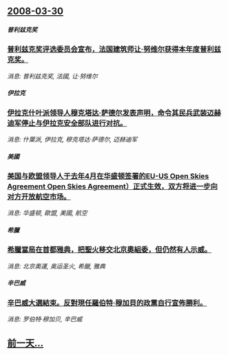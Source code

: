 ## [2008-03-30](/news/2008/03/30/index.md)

##### 普利兹克奖
### [普利兹克奖评选委员会宣布，法国建筑师让·努维尔获得本年度普利兹克奖。](/news/2008/03/30/普利兹克奖评选委员会宣布-法国建筑师让-努维尔获得本年度普利兹克奖.md)
_消息: 普利兹克奖, 法國, 让·努维尔_

##### 伊拉克
### [伊拉克什叶派领导人穆克塔达·萨德尔发表声明，命令其民兵武装迈赫迪军停止与伊拉克安全部队进行对抗。](/news/2008/03/30/伊拉克什叶派领导人穆克塔达-萨德尔发表声明-命令其民兵武装迈赫迪军停止与伊拉克安全部队进行对抗.md)
_消息: 什葉派, 伊拉克, 穆克塔达·萨德尔, 迈赫迪军_

##### 美國
### [美国与欧盟领导人于去年4月在华盛顿签署的EU-US Open Skies Agreement Open Skies Agreement）正式生效，双方将进一步向对方开放航空市场。](/news/2008/03/30/美国与欧盟领导人于去年4月在华盛顿签署的EU-US-Open-Skies-Agreement-Open-Skies-Ag.md)
_消息: 华盛顿, 歐盟, 美國, 航空_

##### 希臘
### [希臘當局在首都雅典，把聖火移交北京奧組委，但仍然有人示威。](/news/2008/03/30/希臘當局在首都雅典-把聖火移交北京奧組委-但仍然有人示威.md)
_消息: 北京奧運, 奥运圣火, 希臘, 雅典_

##### 辛巴威
### [辛巴威大選結束。反對現任羅伯特·穆加貝的政黨自行宣佈勝利。](/news/2008/03/30/辛巴威大選結束-反對現任羅伯特-穆加貝的政黨自行宣佈勝利.md)
_消息: 罗伯特·穆加贝, 辛巴威_

## [前一天...](/news/2008/03/29/index.md)


